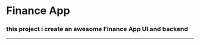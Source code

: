 <h1>Finance App</h1>

<h3>
this project i create an awesome  Finance App UI and backend
</h3>

<hr>

